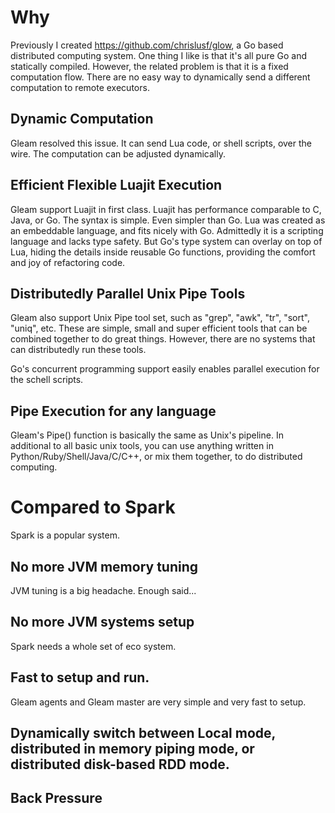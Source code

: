 # Why
Previously I created https://github.com/chrislusf/glow, a Go based distributed computing system. One thing I like is that it's all pure Go and statically compiled. However, the related problem is that it is a fixed computation flow. There are no easy way to dynamically send a different computation to remote executors.

## Dynamic Computation
Gleam resolved this issue. It can send Lua code, or shell scripts, over the wire. The computation can be adjusted dynamically.

## Efficient Flexible Luajit Execution
Gleam support Luajit in first class. Luajit has performance comparable to C, Java, or Go. The syntax is simple. Even simpler than Go. Lua was created as an embeddable language, and fits nicely with Go. Admittedly it is a scripting language and lacks type safety. But Go's type system can overlay on top of Lua, hiding the details inside reusable Go functions, providing the comfort and joy of refactoring code.

## Distributedly Parallel Unix Pipe Tools
Gleam also support Unix Pipe tool set, such as "grep", "awk", "tr", "sort", "uniq", etc. These are simple, small and super efficient tools that can be combined together to do great things. However, there are no systems that can distributedly run these tools.

Go's concurrent programming support easily enables parallel execution for the schell scripts.

## Pipe Execution for any language
Gleam's Pipe() function is basically the same as Unix's pipeline. In additional to all basic unix tools, you can use anything written in Python/Ruby/Shell/Java/C/C++, or mix them together, to do distributed computing.

# Compared to Spark
Spark is a popular system.

## No more JVM memory tuning
JVM tuning is a big headache. Enough said...

## No more JVM systems setup
Spark needs a whole set of eco system.

## Fast to setup and run.
Gleam agents and Gleam master are very simple and very fast to setup.

## Dynamically switch between Local mode, distributed in memory piping mode, or distributed disk-based RDD mode.

## Back Pressure
